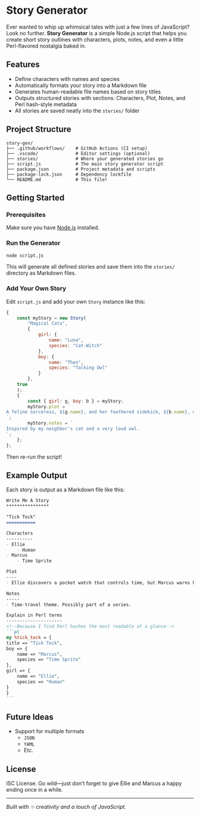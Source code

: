 # Story Generator
Ever wanted to whip up whimsical tales with just a few lines of JavaScript? Look no further. **Story Generator** is a simple Node.js script that helps you create short story outlines with characters, plots, notes, and even a little Perl-flavored nostalgia baked in.
## Features
- Define characters with names and species
- Automatically formats your story into a Markdown file
- Generates human-readable file names based on story titles
- Outputs structured stories with sections: Characters, Plot, Notes, and Perl hash-style metadata
- All stories are saved neatly into the `stories/` folder
## Project Structure
```
story-gen/
├── .github/workflows/    # GitHub Actions (CI setup)
├── .vscode/              # Editor settings (optional)
├── stories/              # Where your generated stories go
├── script.js             # The main story generator script
├── package.json          # Project metadata and scripts
├── package-lock.json     # Dependency lockfile
└── README.md             # This file!
```
## Getting Started
### Prerequisites
Make sure you have [Node.js](https://nodejs.org/) installed.
### Run the Generator
```bash
node script.js
```
This will generate all defined stories and save them into the `stories/` directory as Markdown files.
### Add Your Own Story
Edit `script.js` and add your own `Story` instance like this:
```js
{
	const myStory = new Story(
		"Magical Cats",
		{
			girl: {
				name: "Luna",
				species: "Cat-Witch"
			},
			boy: {
				name: "Theo",
				species: "Talking Owl"
			}
		},
    true
	);
	{
		const { girl: g, boy: b } = myStory;
		myStory.plot = `
A feline sorceress, ${g.name}, and her feathered sidekick, ${b.name}, must reverse a cursed moonbeam.
`;
		myStory.notes = `
Inspired by my neighbor's cat and a very loud owl.
`;
	};
};
```
Then re-run the script!
## Example Output
Each story is output as a Markdown file like this:
````md
Write Me A Story
****************

"Tick Tock"
===========

Characters
----------
- Ellie
	- Human
- Marcus
	- Time Sprite

Plot
----
- Ellie discovers a pocket watch that controls time, but Marcus warns her it comes with a cost...

Notes
-----
- Time-travel theme. Possibly part of a series.

Explain in Perl terms
---------------------
<!--Because I find Perl hashes the most readable at a glance-->
```pl
my %tick_tock = {
title => "Tick Tock",
boy => {
	name => "Marcus",
	species => "Time Sprite"
},
girl => {
	name => "Ellie",
	species => "Human"
}
}
```
````
## Future Ideas
- Support for multiple formats
    - `JSON`
    - `YAML`
    - Etc.
## License
ISC License. Go wild—just don’t forget to give Ellie and Marcus a happy ending once in a while.
***
_Built with ✨ creativity and a touch of JavaScript._
